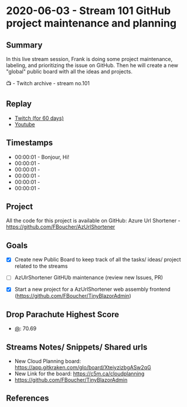 
# 2020-06-03 - Stream 101 GitHub project maintenance and planning 

Summary
-------

In this live stream session, Frank is doing some project maintenance, labeling, and prioritizing the issue on GitHub. Then he will create a new "global" public board with all the ideas and projects. 

📺 - Twitch archive - stream no.101

Replay
------

- [Twitch (for 60 days)](https://www.twitch.tv/videos/)
- [Youtube](https://youtu.be/RjBIgpkQB-M)


Timestamps
--------

- 00:00:01 - Bonjour, Hi!
- 00:00:01 - 
- 00:00:01 - 
- 00:00:01 - 
- 00:00:01 - 
- 00:00:01 -  


Project
-------

All the code for this project is available on GitHub: Azure Url Shortener - https://github.com/FBoucher/AzUrlShortener



Goals
-----

- [X] Create new Public Board to keep track of all the tasks/ ideas/ project related to the streams 
- [ ] AzUlrShortener GitHUb maintenance (review new Issues, PR)
- [X] Start a new project for a AzUrlShortener web assembly frontend (https://github.com/FBoucher/TinyBlazorAdmin)



Drop Parachute Highest Score
----------------------------

- [@](https://www.twitch.tv/):  70.69



Streams Notes/ Snippets/ Shared urls
-----------------------------------

- New Cloud Planning board: https://app.gitkraken.com/glo/board/XteiyzizbgASw2qG
- New Link for the board: https://c5m.ca/cloudplanning
- https://github.com/FBoucher/TinyBlazorAdmin

References
----------

